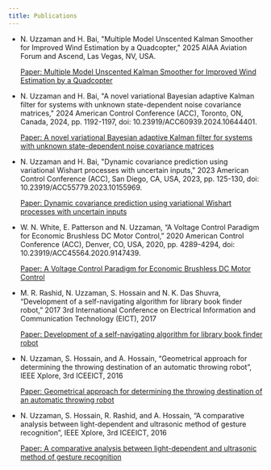 ```yaml
---
title: Publications
---
```

-	N. Uzzaman and H. Bai, "Multiple Model Unscented Kalman Smoother for Improved Wind Estimation by a Quadcopter," 2025 AIAA Aviation Forum and Ascend, Las Vegas, NV, USA.

 	[Paper: Multiple Model Unscented Kalman Smoother for Improved Wind Estimation by a Quadcopter]([https://ieeexplore.ieee.org/abstract/document/10644401/](https://arc.aiaa.org/doi/abs/10.2514/6.2025-3631))

-	N. Uzzaman and H. Bai, "A novel variational Bayesian adaptive Kalman filter for systems with unknown state-dependent noise covariance matrices," 2024 American Control Conference (ACC), Toronto, ON, Canada, 2024, pp. 1192-1197, doi: 10.23919/ACC60939.2024.10644401.

 	[Paper: A novel variational Bayesian adaptive Kalman filter for systems with unknown state-dependent noise covariance matrices](https://ieeexplore.ieee.org/abstract/document/10644401/)
 	
-	N. Uzzaman and H. Bai, "Dynamic covariance prediction using variational Wishart processes with uncertain inputs," 2023 American Control Conference (ACC), San Diego, CA, USA, 2023, pp. 125-130, doi: 10.23919/ACC55779.2023.10155969.

 	[Paper: Dynamic covariance prediction using variational Wishart processes with uncertain inputs](https://ieeexplore.ieee.org/abstract/document/10155969/)
 	
-	W. N. White, E. Patterson and N. Uzzaman, “A Voltage Control Paradigm for Economic Brushless DC Motor Control,” 2020 American Control Conference (ACC), Denver, CO, USA, 2020, pp. 4289-4294, doi: 10.23919/ACC45564.2020.9147439.

 	[Paper: A Voltage Control Paradigm for Economic Brushless DC Motor Control](https://ieeexplore.ieee.org/abstract/document/9147439/)

-	M. R. Rashid, N. Uzzaman, S. Hossain and N. K. Das Shuvra, “Development of a self-navigating algorithm for library book finder robot,” 2017 3rd International Conference on Electrical Information and Communication Technology (EICT), 2017

 	[Paper: Development of a self-navigating algorithm for library book finder robot](https://ieeexplore.ieee.org/abstract/document/8275140/)
 	
-	N. Uzzaman, S. Hossain, and A. Hossain, “Geometrical approach for determining the throwing destination of an automatic throwing robot”, IEEE Xplore, 3rd ICEEICT, 2016

 	[Paper: Geometrical approach for determining the throwing destination of an automatic throwing robot](https://ieeexplore.ieee.org/abstract/document/7873100/)
 	
-	N. Uzzaman, S. Hossain, R. Rashid, and A. Hossain, “A comparative analysis between light-dependent and ultrasonic method of gesture recognition”, IEEE Xplore, 3rd ICEEICT, 2016

 	[Paper: A comparative analysis between light-dependent and ultrasonic method of gesture recognition](https://ieeexplore.ieee.org/abstract/document/7873101/)
